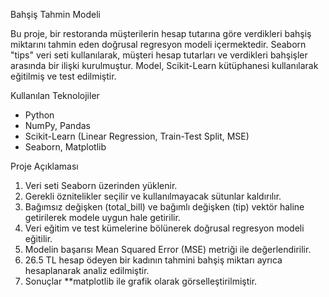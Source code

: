 Bahşiş Tahmin Modeli 

Bu proje, bir restoranda müşterilerin hesap tutarına göre verdikleri bahşiş miktarını tahmin eden doğrusal regresyon modeli içermektedir. Seaborn "tips" veri seti kullanılarak, müşteri hesap tutarları ve verdikleri bahşişler arasında bir ilişki kurulmuştur. Model, Scikit-Learn kütüphanesi kullanılarak eğitilmiş ve test edilmiştir. 

Kullanılan Teknolojiler 
- Python 
- NumPy, Pandas 
- Scikit-Learn (Linear Regression, Train-Test Split, MSE) 
- Seaborn, Matplotlib 

Proje Açıklaması 
1. Veri seti Seaborn üzerinden yüklenir. 
2. Gerekli öznitelikler seçilir ve kullanılmayacak sütunlar kaldırılır. 
3. Bağımsız değişken (total_bill) ve bağımlı değişken (tip) vektör haline getirilerek modele uygun hale getirilir. 
4. Veri eğitim ve test kümelerine bölünerek doğrusal regresyon modeli eğitilir. 
5. Modelin başarısı Mean Squared Error (MSE) metriği ile değerlendirilir.
6. 26.5 TL hesap ödeyen bir kadının tahmini bahşiş miktarı ayrıca hesaplanarak analiz edilmiştir. 
7. Sonuçlar **matplotlib ile grafik olarak görselleştirilmiştir.


